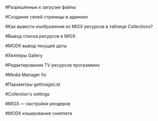 #Разрешённые к загрузке файлы

#Создание своей страницы в админке

#Как вывести изображения из MIGX ресурсов в таблице Collections?

#Вывод списка ресурсов в MIGX

#MODX вывод текущей даты

#Хелперы Gallery

#Редактирование TV ресурсов программно

#Media Manager fix

#Параметры getImageList

#Collection's settings

#MIGX — настройки рендеров

#MODX кэширование сниппета
